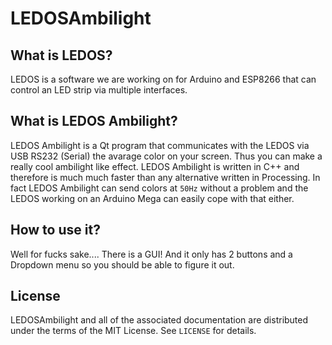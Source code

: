 LEDOSAmbilight
==============

What is LEDOS?
--------------
LEDOS is a software we are working on for Arduino and ESP8266 that can control an LED strip via multiple interfaces.

What is LEDOS Ambilight?
------------------------
LEDOS Ambilight is a Qt program that communicates with the LEDOS via USB RS232 (Serial) the avarage color on your screen. Thus you can make a really cool ambilight like effect.
LEDOS Ambilight is written in C++ and therefore is much much faster than any alternative written in Processing. In fact LEDOS Ambilight can send colors at `50Hz` without a problem and the LEDOS working on an Arduino Mega can easily cope with that either.

How to use it?
--------------
Well for fucks sake.... There is a GUI! And it only has 2 buttons and a Dropdown menu so you should be able to figure it out.

License
-------
LEDOSAmbilight and all of the associated documentation are distributed under the terms of the MIT License. See `LICENSE` for details.
